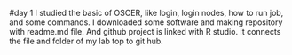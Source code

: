 #day 1
I studied the basic of OSCER, like login, login nodes, how to run job, and some commands. 
I downloaded some software and making repository with readme.md file. And github project is linked with R studio. It connects the file and folder of my lab top to git hub.
